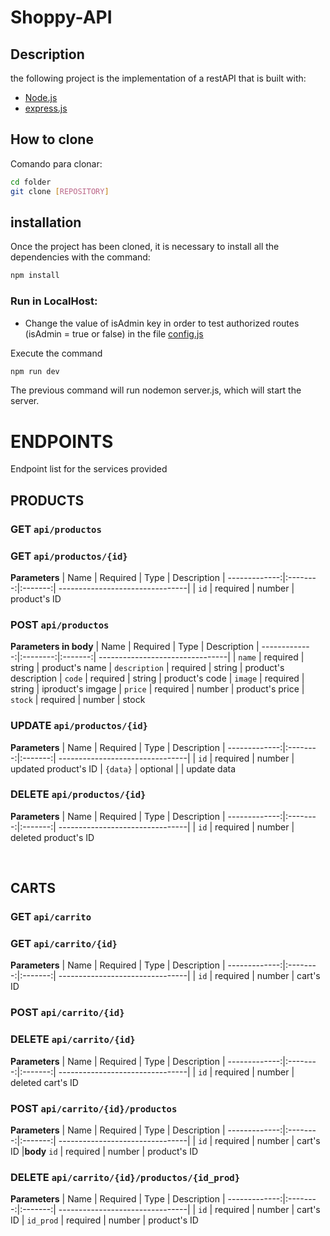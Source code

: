 # Shoppy-API

## Description

the following project is the implementation of a restAPI that is built with:

- [Node.js](https://nodejs.org/es/)
- [express.js](https://expressjs.com/es/)


## How to clone

Comando para clonar:

```bash
cd folder
git clone [REPOSITORY]

```

## installation

Once the project has been cloned, it is necessary to install all the dependencies with the command:

```bash
npm install
```

### Run in LocalHost:

- Change the value of isAdmin key in order to test authorized routes (isAdmin = true or false) in the file [config.js](/config/config.js)

Execute the command 

```bash
npm run dev
```

The previous command will run nodemon server.js, which will start the server.


# ENDPOINTS

Endpoint list for the services provided


## PRODUCTS

### GET `api/productos`

### GET `api/productos/{id}`
**Parameters**
|          Name | Required |  Type   | Description 
| -------------:|:--------:|:-------:| --------------------------------|
|         `id`  | required | number  |  product's ID

### POST `api/productos`
**Parameters in body**
|          Name | Required |  Type   | Description 
| -------------:|:--------:|:-------:| --------------------------------|
| `name`        | required | string  |  product's name
| `description` | required | string  |  product's description
| `code`        | required | string  |  product's code
| `image`       | required | string  |  iproduct's imgage
| `price`       | required | number  |  product's price
| `stock`       | required | number  |  stock 

### UPDATE `api/productos/{id}`
**Parameters**
|          Name | Required |  Type   | Description 
| -------------:|:--------:|:-------:| --------------------------------|
|         `id`  | required | number  |  updated product's ID
|     `{data}`  | optional |         |  update data

### DELETE `api/productos/{id}`
**Parameters**
|          Name | Required |  Type   | Description 
| -------------:|:--------:|:-------:| --------------------------------|
|         `id`  | required | number  |  deleted product's ID

 <br/>

## CARTS

### GET `api/carrito`

### GET `api/carrito/{id}`
**Parameters**
|          Name | Required |  Type   | Description 
| -------------:|:--------:|:-------:| --------------------------------|
|         `id`  | required | number  |  cart's ID

### POST `api/carrito/{id}`


### DELETE `api/carrito/{id}`
**Parameters**
|          Name | Required |  Type   | Description 
| -------------:|:--------:|:-------:| --------------------------------|
|         `id`  | required | number  |  deleted cart's ID


### POST `api/carrito/{id}/productos`
**Parameters**
|          Name | Required |  Type   | Description 
| -------------:|:--------:|:-------:| --------------------------------|
|         `id`  | required | number  |  cart's ID
|**body** `id`  | required | number  |  product's ID


### DELETE `api/carrito/{id}/productos/{id_prod}`
**Parameters**
|          Name | Required |  Type   | Description 
| -------------:|:--------:|:-------:| --------------------------------|
|         `id`  | required | number  |  cart's ID
| `id_prod`  | required | number  |  product's ID
